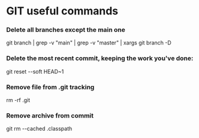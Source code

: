 # GIT useful commands

### Delete all branches except the main one

git branch | grep -v "main" | grep -v "master" | xargs git branch -D

### Delete the most recent commit, keeping the work you've done:

git reset --soft HEAD~1

### Remove file from .git tracking

 rm -rf .git
 
### Remove archive from commit
 
git rm --cached .classpath
